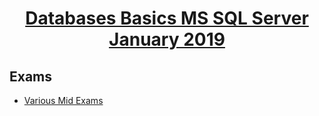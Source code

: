 # <a href="https://softuni.bg/trainings/2266/databases-basics-ms-sql-server-january-2019"><p align="center"> Databases Basics MS SQL Server January 2019<p>
</a>

## Exams

- <a href="https://github.com/PhilShishov/Software-University/tree/master/TechFundamentals/Exams/MidExam" > Various Mid Exams</a>
